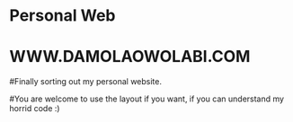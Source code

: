 # Personal Web

# WWW.DAMOLAOWOLABI.COM

#Finally sorting out my personal website.

#You are welcome to use the layout if you want, if you can understand my horrid code :)
